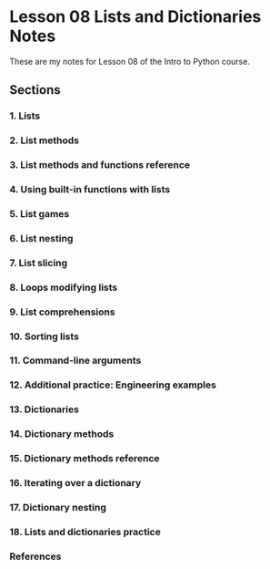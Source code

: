 # Lesson 08 Lists and Dictionaries Notes

These are my notes for Lesson 08 of the Intro to Python course.

## Sections

### 1. Lists

### 2. List methods

### 3. List methods and functions reference

### 4. Using built-in functions with lists

### 5. List games

### 6. List nesting

### 7. List slicing

### 8. Loops modifying lists

### 9. List comprehensions

### 10. Sorting lists

### 11. Command-line arguments

### 12. Additional practice: Engineering examples

### 13. Dictionaries

### 14. Dictionary methods

### 15. Dictionary methods reference

### 16. Iterating over a dictionary

### 17. Dictionary nesting

### 18. Lists and dictionaries practice

### References
